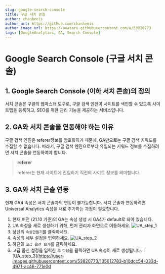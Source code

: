```yaml
---
slug: google-search-console
title: 구글 서치 콘솔
author: chanheeis
author_url: https://github.com/chanheeis
author_image_url: https://avatars.githubusercontent.com/u/53820773
tags: [GoogleAnalytics, GA, Search Console]
---
```


# Google Search Console (구글 서치 콘솔)

## 1. Google Search Console (이하 서치 콘솔)의 정의

서치 콘솔은 구글의 웹마스터 도구로, 구글 검색 엔진이 사이트를 색인할 수 있도록 사이트맵을 등록하고, SEO를 위한 관리 기능을 제공하는 서비스입니다.

## 2. GA와 서치 콘솔을 연동해야 하는 이유

구글 검색 엔진은 referer정보를 암호화하기 때문에, GA만으로는 구글 검색 키워드를 수집할 수 없습니다. 따라서, 구글 검색 엔진으로부터 유입되는 키워드 정보를 수집하려면 서치 콘솔을 연동하여야 합니다.

> **referer**
>
> referer는 현재 사이트에 진입하기 직전의 사이트 정보를 의미합니다.

## 3. GA와 서치 콘솔 연동

현재 GA4 속성은 서치 콘솔과의 연동이 불가능합니다. 서치 콘솔과 연동하려면 Universal Analytics 속성을 새로 추가하는 과정이 필요합니다.

1. 현재 버전 (21.10 기준)의 GA는 속성 생성 시 GA4가 default로 되어 있습니다.
2. UA 속성을 새로 생성하기 위해, 먼저 관리자 화면으로 이동하세요.
   ![UA_step_1](https://user-images.githubusercontent.com/53820773/135612776-cc9a6265-cf49-4ae7-ae21-06e4ec1092be.PNG)
3. 상단의 `속성만들기`를 클릭하세요.
4. 속성의 세부 설정을 입력하세요.
   ![UA_step_2](https://user-images.githubusercontent.com/53820773/135612781-0401f88d-b384-476d-9d02-7c0159d66559.PNG)
5. 하단의 `고급 옵션 보기`를 클릭하세요.
6. 고급 옵션 설정을 입력한 후 `다음`을 클릭하면 UA 속성이 새로 생성됩니다.
   ![UA_step_3](https://user-images.githubusercontent.com/53820773/135612783-b10dcc54-033d-4971-ac48-771e0d